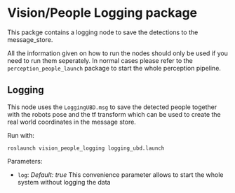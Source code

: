 # Vision/People Logging package

This packge contains a logging node to save the detections to the message_store.

All the information given on how to run the nodes should only be used if you need to run them seperately. In normal cases please refer to the `perception_people_launch` package to start the whole perception pipeline.

## Logging

This node uses the `LoggingUBD.msg` to save the detected people together with the robots pose and the tf transform which can be used to create the real world coordinates in the message store.

Run with:

`roslaunch vision_people_logging logging_ubd.launch`

Parameters:
* `log`: _Default: true_ This convenience parameter allows to start the whole system without logging the data

